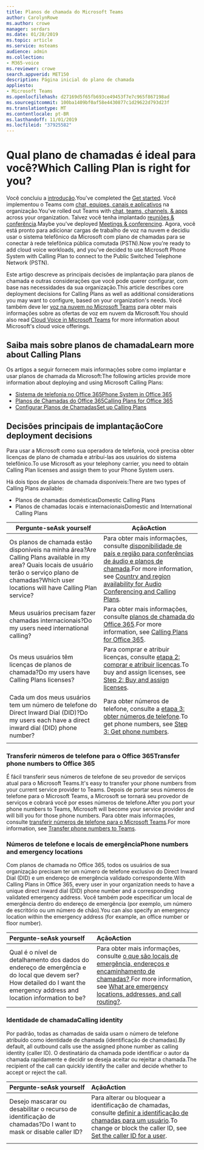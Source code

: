 ```yaml
---
title: Planos de chamada do Microsoft Teams
author: CarolynRowe
ms.author: crowe
manager: serdars
ms.date: 01/28/2019
ms.topic: article
ms.service: msteams
audience: admin
ms.collection:
- M365-voice
ms.reviewer: crowe
search.appverid: MET150
description: Página inicial do plano de chamada
appliesto:
- Microsoft Teams
ms.openlocfilehash: d27169d5f65fb693ce49453f7e7c965f867198ad
ms.sourcegitcommit: 100ba1409bf0af58e4430877c1d29622d793d23f
ms.translationtype: MT
ms.contentlocale: pt-BR
ms.lasthandoff: 11/01/2019
ms.locfileid: "37925582"
---
```

# <a name="which-calling-plan-is-right-for-you"></a><span data-ttu-id="4bab9-103">Qual plano de chamadas é ideal para você?</span><span class="sxs-lookup"><span data-stu-id="4bab9-103">Which Calling Plan is right for you?</span></span> 

<span data-ttu-id="4bab9-104">Você concluiu a [introdução](get-started-with-teams-quick-start.md).</span><span class="sxs-lookup"><span data-stu-id="4bab9-104">You've completed the [Get started](get-started-with-teams-quick-start.md).</span></span> <span data-ttu-id="4bab9-105">Você implementou o Teams com [chat, equipes, canais e aplicativos](deploy-chat-teams-channels-microsoft-teams-landing-page.md) na organização.</span><span class="sxs-lookup"><span data-stu-id="4bab9-105">You've rolled out Teams with [chat, teams, channels, & apps](deploy-chat-teams-channels-microsoft-teams-landing-page.md) across your organization.</span></span> <span data-ttu-id="4bab9-106">Talvez você tenha implantado [reuniões & conferência](deploy-meetings-microsoft-teams-landing-page.md).</span><span class="sxs-lookup"><span data-stu-id="4bab9-106">Maybe you've deployed [Meetings & conferencing](deploy-meetings-microsoft-teams-landing-page.md).</span></span> <span data-ttu-id="4bab9-107">Agora, você está pronto para adicionar cargas de trabalho de voz na nuvem e decidiu usar o sistema telefônico da Microsoft com plano de chamadas para se conectar à rede telefônica pública comutada (PSTN).</span><span class="sxs-lookup"><span data-stu-id="4bab9-107">Now you're ready to add cloud voice workloads, and you've decided to use Microsoft Phone System with Calling Plan to connect to the Public Switched Telephone Network (PSTN).</span></span> 

<span data-ttu-id="4bab9-108">Este artigo descreve as principais decisões de implantação para planos de chamada e outras considerações que você pode querer configurar, com base nas necessidades da sua organização.</span><span class="sxs-lookup"><span data-stu-id="4bab9-108">This article describes core deployment decisions for Calling Plans as well as additional considerations you may want to configure, based on your organization's needs.</span></span> <span data-ttu-id="4bab9-109">Você também deve ler [voz na nuvem no Microsoft Teams](cloud-voice-landing-page.md) para obter mais informações sobre as ofertas de voz em nuvem da Microsoft.</span><span class="sxs-lookup"><span data-stu-id="4bab9-109">You should also read [Cloud Voice in Microsoft Teams](cloud-voice-landing-page.md) for more information about Microsoft's cloud voice offerings.</span></span>


## <a name="learn-more-about-calling-plans"></a><span data-ttu-id="4bab9-110">Saiba mais sobre planos de chamada</span><span class="sxs-lookup"><span data-stu-id="4bab9-110">Learn more about Calling Plans</span></span>

<span data-ttu-id="4bab9-111">Os artigos a seguir fornecem mais informações sobre como implantar e usar planos de chamada da Microsoft:</span><span class="sxs-lookup"><span data-stu-id="4bab9-111">The following articles provide more information about deploying and using Microsoft Calling Plans:</span></span>

- [<span data-ttu-id="4bab9-112">Sistema de telefonia no Office 365</span><span class="sxs-lookup"><span data-stu-id="4bab9-112">Phone System in Office 365</span></span>](what-is-phone-system-in-office-365.md)
- [<span data-ttu-id="4bab9-113">Planos de Chamadas do Office 365</span><span class="sxs-lookup"><span data-stu-id="4bab9-113">Calling Plans for Office 365</span></span>](calling-plans-for-office-365.md)
- [<span data-ttu-id="4bab9-114">Configurar Planos de Chamadas</span><span class="sxs-lookup"><span data-stu-id="4bab9-114">Set up Calling Plans</span></span>](set-up-calling-plans.md)


## <a name="core-deployment-decisions"></a><span data-ttu-id="4bab9-115">Decisões principais de implantação</span><span class="sxs-lookup"><span data-stu-id="4bab9-115">Core deployment decisions</span></span>

<span data-ttu-id="4bab9-116">Para usar a Microsoft como sua operadora de telefonia, você precisa obter licenças de plano de chamada e atribuí-las aos usuários do sistema telefônico.</span><span class="sxs-lookup"><span data-stu-id="4bab9-116">To use Microsoft as your telephony carrier, you need to obtain Calling Plan licenses and assign them to your Phone System users.</span></span> 

<span data-ttu-id="4bab9-117">Há dois tipos de planos de chamada disponíveis:</span><span class="sxs-lookup"><span data-stu-id="4bab9-117">There are two types of Calling Plans available:</span></span>

- <span data-ttu-id="4bab9-118">Planos de chamadas domésticas</span><span class="sxs-lookup"><span data-stu-id="4bab9-118">Domestic Calling Plans</span></span> 
- <span data-ttu-id="4bab9-119">Planos de chamadas locais e internacionais</span><span class="sxs-lookup"><span data-stu-id="4bab9-119">Domestic and International Calling Plans</span></span>

|<span data-ttu-id="4bab9-120">Pergunte-se</span><span class="sxs-lookup"><span data-stu-id="4bab9-120">Ask yourself</span></span>|<span data-ttu-id="4bab9-121">Ação</span><span class="sxs-lookup"><span data-stu-id="4bab9-121">Action</span></span> |
|------------|-------|
|<span data-ttu-id="4bab9-122">Os planos de chamada estão disponíveis na minha área?</span><span class="sxs-lookup"><span data-stu-id="4bab9-122">Are Calling Plans available in my area?</span></span> <span data-ttu-id="4bab9-123">Quais locais de usuário terão o serviço plano de chamadas?</span><span class="sxs-lookup"><span data-stu-id="4bab9-123">Which user locations will have Calling Plan service?</span></span> | <span data-ttu-id="4bab9-124">Para obter mais informações, consulte [disponibilidade de país e região para conferências de áudio e planos de chamada](country-and-region-availability-for-audio-conferencing-and-calling-plans/country-and-region-availability-for-audio-conferencing-and-calling-plans.md).</span><span class="sxs-lookup"><span data-stu-id="4bab9-124">For more information, see [Country and region availability for Audio Conferencing and Calling Plans](country-and-region-availability-for-audio-conferencing-and-calling-plans/country-and-region-availability-for-audio-conferencing-and-calling-plans.md).</span></span> | 
<span data-ttu-id="4bab9-125">Meus usuários precisam fazer chamadas internacionais?</span><span class="sxs-lookup"><span data-stu-id="4bab9-125">Do my users need international calling?</span></span> | <span data-ttu-id="4bab9-126">Para obter mais informações, consulte [planos de chamada do Office 365](calling-plans-for-office-365.md).</span><span class="sxs-lookup"><span data-stu-id="4bab9-126">For more information, see [Calling Plans for Office 365](calling-plans-for-office-365.md).</span></span> |
<span data-ttu-id="4bab9-127">Os meus usuários têm licenças de planos de chamada?</span><span class="sxs-lookup"><span data-stu-id="4bab9-127">Do my users have Calling Plans licenses?</span></span> | <span data-ttu-id="4bab9-128">Para comprar e atribuir licenças, consulte [etapa 2: comprar e atribuir licenças](set-up-calling-plans.md#step-2-buy-and-assign-licenses).</span><span class="sxs-lookup"><span data-stu-id="4bab9-128">To buy and assign licenses, see [Step 2: Buy and assign licenses](set-up-calling-plans.md#step-2-buy-and-assign-licenses).</span></span> |
<span data-ttu-id="4bab9-129">Cada um dos meus usuários tem um número de telefone do Direct Inward Dial (DID)?</span><span class="sxs-lookup"><span data-stu-id="4bab9-129">Do my users each have a direct inward dial (DID) phone number?</span></span> | <span data-ttu-id="4bab9-130">Para obter números de telefone, consulte a [etapa 3: obter números de telefone](set-up-calling-plans.md#step-3-get-phone-numbers).</span><span class="sxs-lookup"><span data-stu-id="4bab9-130">To get phone numbers, see [Step 3: Get phone numbers](set-up-calling-plans.md#step-3-get-phone-numbers).</span></span> |
|||

### <a name="transfer-phone-numbers-to-office-365"></a><span data-ttu-id="4bab9-131">Transferir números de telefone para o Office 365</span><span class="sxs-lookup"><span data-stu-id="4bab9-131">Transfer phone numbers to Office 365</span></span>

<span data-ttu-id="4bab9-132">É fácil transferir seus números de telefone de seu provedor de serviços atual para o Microsoft Teams.</span><span class="sxs-lookup"><span data-stu-id="4bab9-132">It's easy to transfer your phone numbers from your current service provider to Teams.</span></span> <span data-ttu-id="4bab9-133">Depois de portar seus números de telefone para o Microsoft Teams, a Microsoft se tornará seu provedor de serviços e cobrará você por esses números de telefone.</span><span class="sxs-lookup"><span data-stu-id="4bab9-133">After you port your phone numbers to Teams, Microsoft will become your service provider and will bill you for those phone numbers.</span></span> <span data-ttu-id="4bab9-134">Para obter mais informações, consulte [transferir números de telefone para o Microsoft Teams](phone-number-calling-plans/transfer-phone-numbers-to-teams.md).</span><span class="sxs-lookup"><span data-stu-id="4bab9-134">For more information, see [Transfer phone numbers to Teams](phone-number-calling-plans/transfer-phone-numbers-to-teams.md).</span></span>


### <a name="phone-numbers-and-emergency-locations"></a><span data-ttu-id="4bab9-135">Números de telefone e locais de emergência</span><span class="sxs-lookup"><span data-stu-id="4bab9-135">Phone numbers and emergency locations</span></span>

<span data-ttu-id="4bab9-136">Com planos de chamada no Office 365, todos os usuários de sua organização precisam ter um número de telefone exclusivo do Direct Inward Dial (DID) e um endereço de emergência validado correspondente.</span><span class="sxs-lookup"><span data-stu-id="4bab9-136">With Calling Plans in Office 365, every user in your organization needs to have a unique direct inward dial (DID) phone number and a corresponding validated emergency address.</span></span> <span data-ttu-id="4bab9-137">Você também pode especificar um local de emergência dentro do endereço de emergência (por exemplo, um número de escritório ou um número de chão).</span><span class="sxs-lookup"><span data-stu-id="4bab9-137">You can also specify an emergency location within the emergency address (for example, an office number or floor number).</span></span> 

|<span data-ttu-id="4bab9-138">Pergunte-se</span><span class="sxs-lookup"><span data-stu-id="4bab9-138">Ask yourself</span></span>|<span data-ttu-id="4bab9-139">Ação</span><span class="sxs-lookup"><span data-stu-id="4bab9-139">Action</span></span> |
|:------------|:-------|
|<span data-ttu-id="4bab9-140">Qual é o nível de detalhamento dos dados do endereço de emergência e do local que devem ser?</span><span class="sxs-lookup"><span data-stu-id="4bab9-140">How detailed do I want the emergency address and location information to be?</span></span> |<span data-ttu-id="4bab9-141">Para obter mais informações, consulte [o que são locais de emergência, endereços e encaminhamento de chamadas?](https://docs.microsoft.com/SkypeForBusiness/what-are-calling-plans-in-office-365/what-are-emergency-locations-addresses-and-call-routing).</span><span class="sxs-lookup"><span data-stu-id="4bab9-141">For more information, see [What are emergency locations, addresses, and call routing?](https://docs.microsoft.com/SkypeForBusiness/what-are-calling-plans-in-office-365/what-are-emergency-locations-addresses-and-call-routing).</span></span>


### <a name="calling-identity"></a><span data-ttu-id="4bab9-142">Identidade de chamada</span><span class="sxs-lookup"><span data-stu-id="4bab9-142">Calling identity</span></span>

<span data-ttu-id="4bab9-143">Por padrão, todas as chamadas de saída usam o número de telefone atribuído como identidade de chamada (identificação de chamadas).</span><span class="sxs-lookup"><span data-stu-id="4bab9-143">By default, all outbound calls use the assigned phone number as calling identity (caller ID).</span></span> <span data-ttu-id="4bab9-144">O destinatário da chamada pode identificar o autor da chamada rapidamente e decidir se deseja aceitar ou rejeitar a chamada.</span><span class="sxs-lookup"><span data-stu-id="4bab9-144">The recipient of the call can quickly identify the caller and decide whether to accept or reject the call.</span></span>

|<span data-ttu-id="4bab9-145">Pergunte-se</span><span class="sxs-lookup"><span data-stu-id="4bab9-145">Ask yourself</span></span>|<span data-ttu-id="4bab9-146">Ação</span><span class="sxs-lookup"><span data-stu-id="4bab9-146">Action</span></span> |
|:------------|:-------|
|<span data-ttu-id="4bab9-147">Desejo mascarar ou desabilitar o recurso de identificação de chamadas?</span><span class="sxs-lookup"><span data-stu-id="4bab9-147">Do I want to mask or disable caller ID?</span></span> | <span data-ttu-id="4bab9-148">Para alterar ou bloquear a identificação de chamadas, consulte [definir a identificação de chamadas para um usuário](set-the-caller-id-for-a-user.md).</span><span class="sxs-lookup"><span data-stu-id="4bab9-148">To change or block the caller ID, see [Set the caller ID for a user](set-the-caller-id-for-a-user.md).</span></span> |
|||




